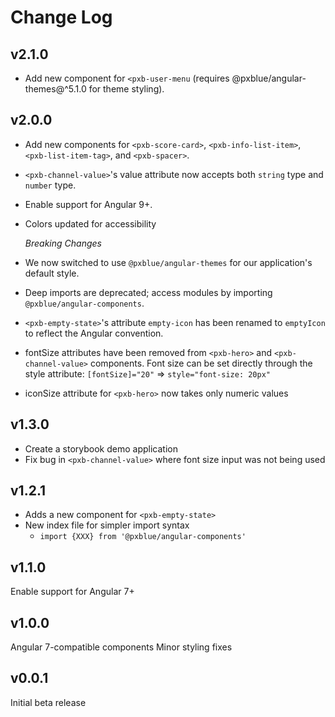 # Change Log

## v2.1.0
-   Add new component for `<pxb-user-menu` (requires @pxblue/angular-themes@^5.1.0 for theme styling).


## v2.0.0

-   Add new components for `<pxb-score-card>`, `<pxb-info-list-item>`, `<pxb-list-item-tag>`, and `<pxb-spacer>`.
-   `<pxb-channel-value>`'s value attribute now accepts both `string` type and `number` type.
-   Enable support for Angular 9+.
-   Colors updated for accessibility

    _Breaking Changes_
-   We now switched to use `@pxblue/angular-themes` for our application's default style.
-   Deep imports are deprecated; access modules by importing `@pxblue/angular-components`.
-   `<pxb-empty-state>`'s attribute `empty-icon` has been renamed to `emptyIcon` to reflect the Angular convention. 
-   fontSize attributes have been removed from `<pxb-hero>` and `<pxb-channel-value>`
components. Font size can be set directly through the style attribute: `[fontSize]="20"` => `style="font-size: 20px"`
-   iconSize attribute for `<pxb-hero>` now takes only numeric values

## v1.3.0

-   Create a storybook demo application
-   Fix bug in `<pxb-channel-value>` where font size input was not being used

## v1.2.1

-   Adds a new component for `<pxb-empty-state>`
-   New index file for simpler import syntax
    -   `import {XXX} from '@pxblue/angular-components'`

## v1.1.0

Enable support for Angular 7+

## v1.0.0

Angular 7-compatible components
Minor styling fixes

## v0.0.1

Initial beta release
